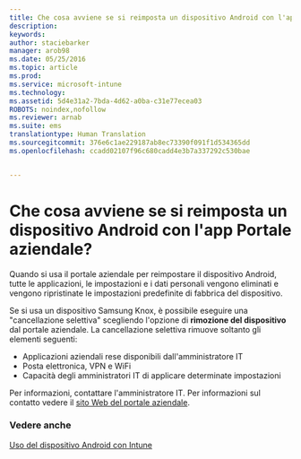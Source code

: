 ```yaml
---
title: Che cosa avviene se si reimposta un dispositivo Android con l'app Portale aziendale? | Microsoft Intune
description: 
keywords: 
author: staciebarker
manager: arob98
ms.date: 05/25/2016
ms.topic: article
ms.prod: 
ms.service: microsoft-intune
ms.technology: 
ms.assetid: 5d4e31a2-7bda-4d62-a0ba-c31e77ecea03
ROBOTS: noindex,nofollow
ms.reviewer: arnab
ms.suite: ems
translationtype: Human Translation
ms.sourcegitcommit: 376e6c1ae229187ab8ec73390f091f1d534365dd
ms.openlocfilehash: ccadd02107f96c680cadd4e3b7a337292c530bae


---
```



# Che cosa avviene se si reimposta un dispositivo Android con l'app Portale aziendale?

Quando si usa il portale aziendale per reimpostare il dispositivo Android, tutte le applicazioni, le impostazioni e i dati personali vengono eliminati e vengono ripristinate le impostazioni predefinite di fabbrica del dispositivo.

Se si usa un dispositivo Samsung Knox, è possibile eseguire una "cancellazione selettiva" scegliendo l'opzione di **rimozione del dispositivo** dal portale aziendale. La cancellazione selettiva rimuove soltanto gli elementi seguenti:

- Applicazioni aziendali rese disponibili dall'amministratore IT
- Posta elettronica, VPN e WiFi
- Capacità degli amministratori IT di applicare determinate impostazioni

Per informazioni, contattare l'amministratore IT. Per informazioni sul contatto vedere il [sito Web del portale aziendale](http://portal.manage.microsoft.com).

### Vedere anche
[Uso del dispositivo Android con Intune](using-your-android-device-with-intune.md)


<!--HONumber=Jul16_HO3-->


